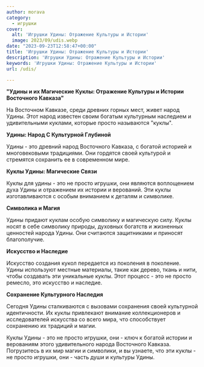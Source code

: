 ```yaml
---
author: morava
category:
  - игрушки
cover:
  alt: 'Игрушки Удины: Отражение Культуры и Истории'
  image: 2023/09/udis.webp
date: "2023-09-23T12:58:47+00:00"
title: 'Игрушки Удины: Отражение Культуры и Истории'
description: 'Игрушки Удины: Отражение Культуры и Истории'
keywords: 'Игрушки Удины: Отражение Культуры и Истории'
url: /udis/

---
```

**"Удины и их Магические Куклы: Отражение Культуры и Истории Восточного Кавказа"**

На Восточном Кавказе, среди древних горных мест, живет народ Удины. Этот народ известен своим богатым культурным наследием и удивительными куклами, которые просто называются "куклы".

**Удины: Народ С Культурной Глубиной**

Удины \- это древний народ Восточного Кавказа, с богатой историей и многовековыми традициями. Они гордятся своей культурой и стремятся сохранить ее в современном мире.

**Куклы Удины: Магические Связи**

Куклы для удины \- это не просто игрушки, они являются воплощением духа Удины и отражением их истории и верований. Эти куклы изготавливаются с особым вниманием к деталям и символике.

**Символика и Магия**

Удины придают куклам особую символику и магическую силу. Куклы носят в себе символику природы, духовных богатств и жизненных ценностей народа Удины. Они считаются защитниками и приносят благополучие.

**Искусство и Наследие**

Искусство создания кукол передается из поколения в поколение. Удины используют местные материалы, такие как дерево, ткань и нити, чтобы создавать эти уникальные куклы. Этот процесс \- это не просто ремесло, это искусство и наследие.

**Сохранение Культурного Наследия**

Сегодня Удины сталкиваются с вызовами сохранения своей культурной идентичности. Их куклы привлекают внимание коллекционеров и исследователей искусства со всего мира, что способствует сохранению их традиций и магии.

Куклы Удины \- это не просто игрушки, они \- ключ к богатой истории и верованиям этого удивительного народа Восточного Кавказа. Погрузитесь в их мир магии и символики, и вы узнаете, что эти куклы \- не просто игрушки, они \- часть души и культуры Удины.
